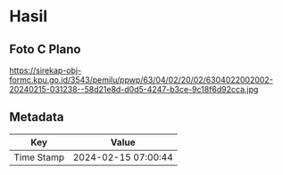 # Hasil

## Foto C Plano

https://sirekap-obj-formc.kpu.go.id/3543/pemilu/ppwp/63/04/02/20/02/6304022002002-20240215-031238--58d21e8d-d0d5-4247-b3ce-9c18f6d92cca.jpg


## Metadata

| Key        | Value               |
| ---------- | ------------------- |
| Time Stamp | 2024-02-15 07:00:44 |



